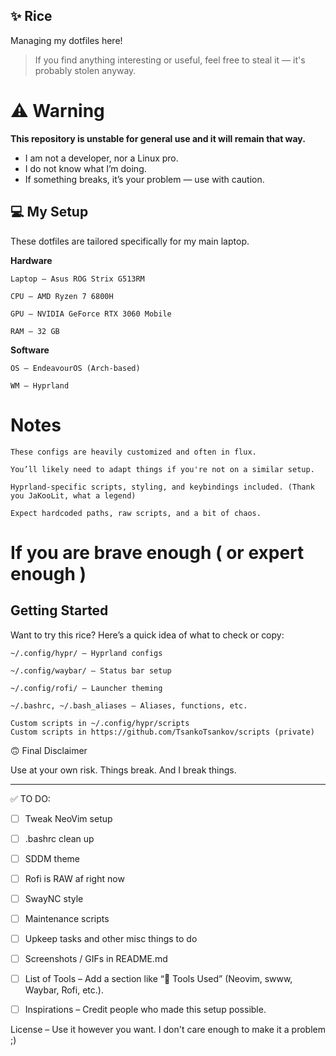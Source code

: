 ## ✨ Rice

Managing my dotfiles here!

> If you find anything interesting or useful, feel free to steal it — it's probably stolen anyway.

# ⚠️ Warning

**This repository is unstable for general use and it will remain that way.**

- I am not a developer, nor a Linux pro.
- I do not know what I’m doing.
- If something breaks, it’s your problem — use with caution.

## 💻 My Setup

These dotfiles are tailored specifically for my main laptop.

**Hardware**

    Laptop – Asus ROG Strix G513RM

    CPU – AMD Ryzen 7 6800H

    GPU – NVIDIA GeForce RTX 3060 Mobile

    RAM – 32 GB

**Software**

    OS – EndeavourOS (Arch-based)

    WM – Hyprland

# Notes

    These configs are heavily customized and often in flux.

    You’ll likely need to adapt things if you're not on a similar setup.

    Hyprland-specific scripts, styling, and keybindings included. (Thank you JaKooLit, what a legend)

    Expect hardcoded paths, raw scripts, and a bit of chaos.

# If you are brave enough ( or expert enough )
## Getting Started

Want to try this rice? Here’s a quick idea of what to check or copy:

    ~/.config/hypr/ – Hyprland configs

    ~/.config/waybar/ – Status bar setup

    ~/.config/rofi/ – Launcher theming

    ~/.bashrc, ~/.bash_aliases – Aliases, functions, etc.

    Custom scripts in ~/.config/hypr/scripts
    Custom scripts in https://github.com/TsankoTsankov/scripts (private)

🙃 Final Disclaimer

Use at your own risk.
Things break. And I break things.

---

✅ TO DO:

- [ ] Tweak NeoVim setup

- [ ] .bashrc clean up 

- [ ] SDDM theme

- [ ] Rofi is RAW af right now

- [ ] SwayNC style

- [ ] Maintenance scripts

- [ ] Upkeep tasks and other misc things to do

- [ ] Screenshots / GIFs in README.md

- [ ] List of Tools – Add a section like “🔧 Tools Used” (Neovim, swww, Waybar, Rofi, etc.).

- [ ] Inspirations – Credit people who made this setup possible.

License – Use it however you want. I don't care enough to make it a problem ;)
